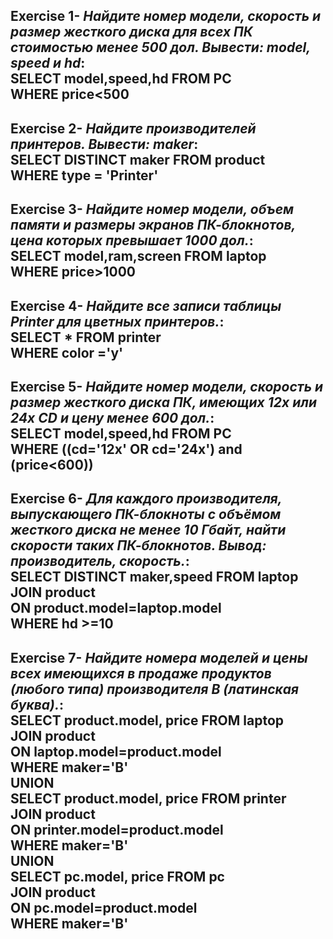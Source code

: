 **Exercise 1**- *Найдите номер модели, скорость и размер жесткого диска для всех ПК стоимостью менее 500 дол. Вывести: model, speed и hd*:  
**SELECT** model,speed,hd **FROM** PC  
**WHERE** price<500
---
**Exercise 2**- *Найдите производителей принтеров. Вывести: maker*:    
**SELECT DISTINCT** maker **FROM** product  
**WHERE** type = 'Printer'  
---
**Exercise 3**- *Найдите номер модели, объем памяти и размеры экранов ПК-блокнотов, цена которых превышает 1000 дол.*:     
**SELECT** model,ram,screen **FROM** laptop  
**WHERE** price>1000  
---
**Exercise 4**- *Найдите все записи таблицы Printer для цветных принтеров.*:     
**SELECT** * **FROM** printer  
**WHERE** color ='y'  
---
**Exercise 5**- *Найдите номер модели, скорость и размер жесткого диска ПК, имеющих 12x или 24x CD и цену менее 600 дол.*:   
**SELECT** model,speed,hd **FROM** PC  
**WHERE** ((cd='12x' OR cd='24x') and (price<600))  
---
**Exercise 6**- *Для каждого производителя, выпускающего ПК-блокноты c объёмом жесткого диска не менее 10 Гбайт, найти скорости таких ПК-блокнотов. Вывод: производитель, скорость.*:  
**SELECT DISTINCT** maker,speed **FROM** laptop   
**JOIN** product  
**ON** product.model=laptop.model  
**WHERE** hd >=10  
---
**Exercise 7**- *Найдите номера моделей и цены всех имеющихся в продаже продуктов (любого типа) производителя B (латинская буква).*:    
**SELECT** product.model, price **FROM** laptop  
**JOIN** product  
**ON** laptop.model=product.model  
**WHERE** maker='B'  
**UNION**  
**SELECT** product.model, price **FROM** printer  
**JOIN** product  
**ON** printer.model=product.model  
**WHERE** maker='B'  
**UNION**  
**SELECT** pc.model, price **FROM** pc  
**JOIN** product  
**ON** pc.model=product.model  
**WHERE** maker='B'  
---





